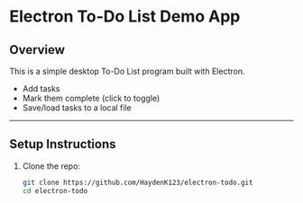 # Electron To-Do List Demo App

## Overview

This is a simple desktop To-Do List program built with Electron.
- Add tasks
- Mark them complete (click to toggle)
- Save/load tasks to a local file

---

## Setup Instructions

1. Clone the repo:
   ```bash
   git clone https://github.com/HaydenK123/electron-todo.git
   cd electron-todo
